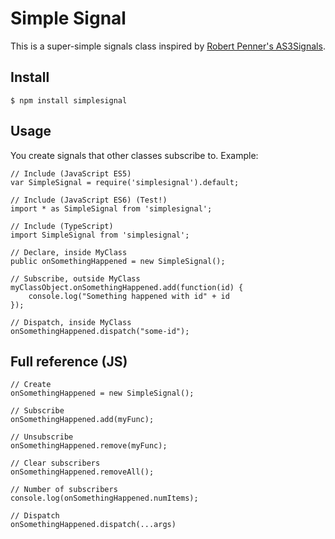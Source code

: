 # Simple Signal

This is a super-simple signals class inspired by [Robert Penner's AS3Signals](http://github.com/robertpenner/as3-signals).

## Install

```
$ npm install simplesignal
```

## Usage

You create signals that other classes subscribe to. Example:

```
// Include (JavaScript ES5)
var SimpleSignal = require('simplesignal').default;

// Include (JavaScript ES6) (Test!)
import * as SimpleSignal from 'simplesignal';

// Include (TypeScript)
import SimpleSignal from 'simplesignal';

// Declare, inside MyClass
public onSomethingHappened = new SimpleSignal();

// Subscribe, outside MyClass
myClassObject.onSomethingHappened.add(function(id) {
	console.log("Something happened with id" + id
});

// Dispatch, inside MyClass
onSomethingHappened.dispatch("some-id");
```

## Full reference (JS)

```
// Create
onSomethingHappened = new SimpleSignal();

// Subscribe
onSomethingHappened.add(myFunc);

// Unsubscribe
onSomethingHappened.remove(myFunc);

// Clear subscribers
onSomethingHappened.removeAll();

// Number of subscribers
console.log(onSomethingHappened.numItems);

// Dispatch
onSomethingHappened.dispatch(...args)
```